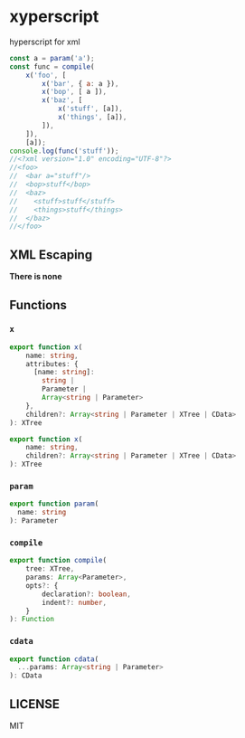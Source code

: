 # xyperscript

hyperscript for xml

```javascript
const a = param('a');
const func = compile(
    x('foo', [
        x('bar', { a: a }),
        x('bop', [ a ]),
        x('baz', [
            x('stuff', [a]),
            x('things', [a]),
        ]),
    ]),
    [a]);
console.log(func('stuff'));
//<?xml version="1.0" encoding="UTF-8"?>
//<foo>
//  <bar a="stuff"/>
//  <bop>stuff</bop>
//  <baz>
//    <stuff>stuff</stuff>
//    <things>stuff</things>
//  </baz>
//</foo>
```

## XML Escaping

**There is none**


## Functions

### `x`

```typescript
export function x(
    name: string,
    attributes: {
      [name: string]:
        string |
        Parameter |
        Array<string | Parameter>
    },
    children?: Array<string | Parameter | XTree | CData>
): XTree

export function x(
    name: string,
    children?: Array<string | Parameter | XTree | CData>
): XTree
```

### `param`

```typescript
export function param(
  name: string
): Parameter
```


### `compile`

```typescript
export function compile(
    tree: XTree,
    params: Array<Parameter>,
    opts?: {
        declaration?: boolean,
        indent?: number,
    }
): Function
```

### `cdata`

```typescript
export function cdata(
  ...params: Array<string | Parameter>
): CData
```

## LICENSE

MIT
